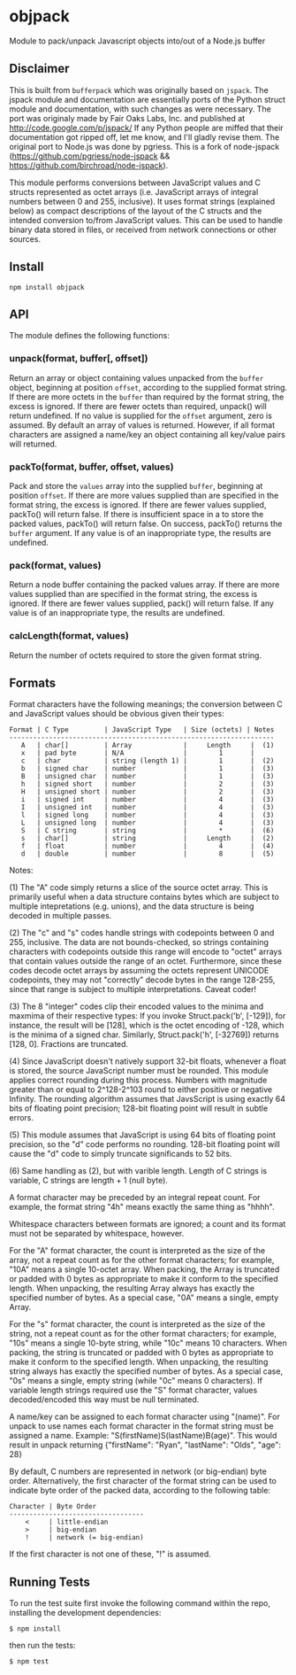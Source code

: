 objpack
====================================================
Module to pack/unpack Javascript objects into/out of a Node.js buffer

## Disclaimer

This is built from `bufferpack` which was originally based on `jspack`.
The jspack module and documentation are essentially ports of the
Python struct module and documentation, with such changes as were necessary. The port
was originaly made by Fair Oaks Labs, Inc. and published at http://code.google.com/p/jspack/
If any Python people are miffed that their documentation got ripped off, let me know,
and I'll gladly revise them. The original port to Node.js was done by pgriess. This
is a fork of node-jspack (https://github.com/pgriess/node-jspack && https://github.com/birchroad/node-jspack).

This module performs conversions between JavaScript values and C structs
represented as octet arrays (i.e. JavaScript arrays of integral numbers
between 0 and 255, inclusive).  It uses format strings (explained below) as
compact descriptions of the layout of the C structs and the intended conversion
to/from JavaScript values.  This can be used to handle binary data stored in
files, or received from network connections or other sources.

## Install

    npm install objpack

## API

The module defines the following functions:

### unpack(format, buffer[, offset])

Return an array or object containing values unpacked from the `buffer` object,
beginning at position `offset`, according to the supplied format string.  If there
are more octets in the `buffer` than required by the format string, the excess is
ignored.  If there are fewer octets than required, unpack() will return
undefined.  If no value is supplied for the `offset` argument, zero is assumed. By default
an array of values is returned. However, if all format characters are assigned
a name/key an object containing all key/value pairs will returned.

### packTo(format, buffer, offset, values)

Pack and store the `values` array into the supplied `buffer`, beginning
at position `offset`.  If there are more values supplied than are specified in the
format string, the excess is ignored.  If there are fewer values supplied,
packTo() will return false.  If there is insufficient space in a to store
the packed values, packTo() will return false.  On success, packTo() returns
the `buffer` argument. If any value is of an inappropriate type, the results are
undefined.

### pack(format, values)

Return a node buffer containing the packed values array. If there are
more values supplied than are specified in the format string, the excess is
ignored.  If there are fewer values supplied, pack() will return false.  If
any value is of an inappropriate type, the results are undefined.

### calcLength(format, values)

Return the number of octets required to store the given format string.

## Formats

Format characters have the following meanings; the conversion between C and
JavaScript values should be obvious given their types:

    Format | C Type         | JavaScript Type   | Size (octets) | Notes
    -------------------------------------------------------------------
       A   | char[]         | Array             |     Length     |  (1)
       x   | pad byte       | N/A               |        1       |
       c   | char           | string (length 1) |        1       |  (2)
       b   | signed char    | number            |        1       |  (3)
       B   | unsigned char  | number            |        1       |  (3)
       h   | signed short   | number            |        2       |  (3)
       H   | unsigned short | number            |        2       |  (3)
       i   | signed int     | number            |        4       |  (3)
       I   | unsigned int   | number            |        4       |  (3)
       l   | signed long    | number            |        4       |  (3)
       L   | unsigned long  | number            |        4       |  (3)
       S   | C string       | string            |        *       |  (6)
       s   | char[]         | string            |     Length     |  (2)
       f   | float          | number            |        4       |  (4)
       d   | double         | number            |        8       |  (5)

Notes:

  (1) The "A" code simply returns a slice of the source octet array.  This is
  primarily useful when a data structure contains bytes which are subject to
  multiple intepretations (e.g. unions), and the data structure is being
  decoded in multiple passes.

  (2) The "c" and "s" codes handle strings with codepoints between 0 and 255,
  inclusive.  The data are not bounds-checked, so strings containing  characters
  with codepoints outside this range will encode to "octet" arrays that contain
  values outside the range of an octet.  Furthermore, since these codes decode
  octet arrays by assuming the octets represent UNICODE codepoints, they may
  not "correctly" decode bytes in the range 128-255, since that range is subject
  to multiple interpretations.  Caveat coder!

  (3) The 8 "integer" codes clip their encoded values to the minima and maxmima
  of their respective types:  If you invoke Struct.pack('b', [-129]), for
  instance, the result will be [128], which is the octet encoding of -128,
  which is the minima of a signed char.  Similarly, Struct.pack('h', [-32769])
  returns [128, 0].  Fractions are truncated.

  (4) Since JavaScript doesn't natively support 32-bit floats, whenever a float
  is stored, the source JavaScript number must be rounded.  This module applies
  correct rounding during this process.  Numbers with magnitude greater than or
  equal to 2^128-2^103 round to either positive or negative Infinity. The
  rounding algorithm assumes that JavsScript is using exactly 64 bits of
  floating point precision; 128-bit floating point will result in subtle errors.

  (5) This module assumes that JavaScript is using 64 bits of floating point
  precision, so the "d" code performs no rounding.  128-bit floating point will
  cause the "d" code to simply truncate significands to 52 bits.

  (6) Same handling as (2), but with varible length. Length of C strings is
  variable, C strings are length + 1 (null byte).


A format character may be preceded by an integral repeat count.  For example,
the format string "4h" means exactly the same thing as "hhhh".

Whitespace characters between formats are ignored; a count and its format must
not be separated by whitespace, however.

For the "A" format character, the count is interpreted as the size of the
array, not a repeat count as for the other format characters; for example, "10A"
means a single 10-octet array.  When packing, the Array is truncated or padded
with 0 bytes as appropriate to make it conform to the specified length.  When
unpacking, the resulting Array always has exactly the specified number of bytes.
As a special case, "0A" means a single, empty Array.

For the "s" format character, the count is interpreted as the size of the
string, not a repeat count as for the other format characters; for example,
"10s" means a single 10-byte string, while "10c" means 10 characters.  When
packing, the string is truncated or padded with 0 bytes as appropriate to make
it conform to the specified length.  When unpacking, the resulting string always
has exactly the specified number of bytes.  As a special case, "0s" means a
single, empty string (while "0c" means 0 characters). If variable length strings
required use the "S" format character, values decoded/encoded this way must be null
terminated.

A name/key can be assigned to each format character using "(name)". For unpack to
use names each format character in the format string must be assigned a name.
Example: "S(firstName)S(lastName)B(age)". This would result in unpack returning
{"firstName": "Ryan", "lastName": "Olds", "age": 28}

By default, C numbers are represented in network (or big-endian) byte order.
Alternatively, the first character of the format string can be used to indicate
byte order of the packed data, according to the following table:

    Character | Byte Order
    ----------------------------------
        <     | little-endian
        >     | big-endian
        !     | network (= big-endian)

If the first character is not one of these, "!" is assumed.

## Running Tests

To run the test suite first invoke the following command within the repo, installing the development dependencies:

    $ npm install

then run the tests:

    $ npm test
